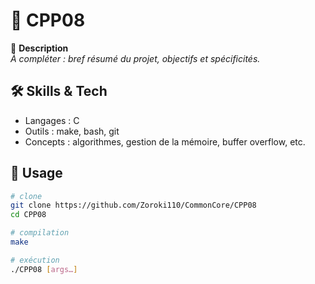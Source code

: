 <!-- README template for a 42 commoncore project -->

# 🚧 CPP08

🎯 **Description**  
_À compléter : bref résumé du projet, objectifs et spécificités._

## 🛠️ Skills & Tech  
- Langages : C  
- Outils : make, bash, git  
- Concepts : algorithmes, gestion de la mémoire, buffer overflow, etc.

## 🚀 Usage  
```bash
# clone
git clone https://github.com/Zoroki110/CommonCore/CPP08
cd CPP08

# compilation
make

# exécution
./CPP08 [args…]
